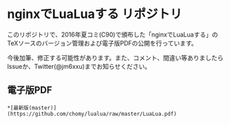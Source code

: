 # nginxでLuaLuaする リポジトリ

このリポジトリで、2016年夏コミ(C90)で頒布した「nginxでLuaLuaする」の
TeXソースのバージョン管理および電子版PDFの公開を行っています。

今後加筆、修正する可能性があります。また、コメント、間違い等ありましたら
Issueか、Twitter(@jm6xxu)までお知らせください。

## 電子版PDF
	*[最新版(master)](https://github.com/chomy/lualua/raw/master/LuaLua.pdf)
